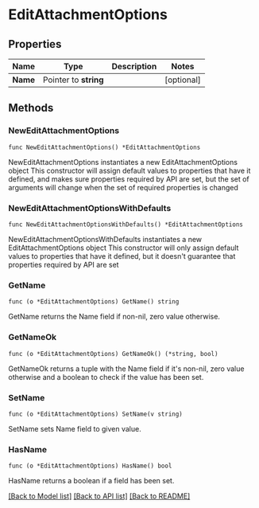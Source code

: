 # EditAttachmentOptions

## Properties

Name | Type | Description | Notes
------------ | ------------- | ------------- | -------------
**Name** | Pointer to **string** |  | [optional] 

## Methods

### NewEditAttachmentOptions

`func NewEditAttachmentOptions() *EditAttachmentOptions`

NewEditAttachmentOptions instantiates a new EditAttachmentOptions object
This constructor will assign default values to properties that have it defined,
and makes sure properties required by API are set, but the set of arguments
will change when the set of required properties is changed

### NewEditAttachmentOptionsWithDefaults

`func NewEditAttachmentOptionsWithDefaults() *EditAttachmentOptions`

NewEditAttachmentOptionsWithDefaults instantiates a new EditAttachmentOptions object
This constructor will only assign default values to properties that have it defined,
but it doesn't guarantee that properties required by API are set

### GetName

`func (o *EditAttachmentOptions) GetName() string`

GetName returns the Name field if non-nil, zero value otherwise.

### GetNameOk

`func (o *EditAttachmentOptions) GetNameOk() (*string, bool)`

GetNameOk returns a tuple with the Name field if it's non-nil, zero value otherwise
and a boolean to check if the value has been set.

### SetName

`func (o *EditAttachmentOptions) SetName(v string)`

SetName sets Name field to given value.

### HasName

`func (o *EditAttachmentOptions) HasName() bool`

HasName returns a boolean if a field has been set.


[[Back to Model list]](../README.md#documentation-for-models) [[Back to API list]](../README.md#documentation-for-api-endpoints) [[Back to README]](../README.md)


